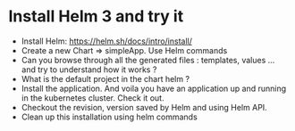 # Install Helm 3 and try it


- Install Helm: https://helm.sh/docs/intro/install/
- Create a new Chart => simpleApp. Use Helm commands
- Can you browse through all the  generated files : templates, values ... and try to understand how it works ? 
- What is the default project in the chart helm ? 
- Install the application. And voila you have an application up and running in the kubernetes cluster. Check it out.
- Checkout the revision, version saved by Helm and using Helm API.
- Clean up this installation using helm commands





